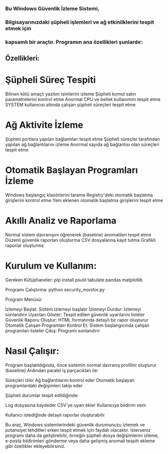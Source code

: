 ###  Bu Windows Güvenlik İzleme Sistemi, 
### Bilgisayarınızdaki şüpheli işlemleri ve ağ etkinliklerini tespit etmek için 
### kapsamlı bir araçtır. Programın ana özellikleri şunlardır:

## Özellikleri:

# Şüpheli Süreç Tespiti

Bilinen kötü amaçlı yazılım isimlerini izleme
Şüpheli komut satırı parametrelerini kontrol etme
Anormal CPU ve bellek kullanımını tespit etme
SYSTEM kullanıcısı altında çalışan şüpheli süreçleri tespit etme


# Ağ Aktivite İzleme

Şüpheli portlara yapılan bağlantıları tespit etme
Şüpheli süreçler tarafından yapılan ağ bağlantılarını izleme
Anormal sayıda ağ bağlantısı olan süreçleri tespit etme


# Otomatik Başlayan Programları İzleme

Windows başlangıç klasörlerini tarama
Registry'deki otomatik başlatma girişlerini kontrol etme
Yeni eklenen otomatik başlatma girişlerini tespit etme


# Akıllı Analiz ve Raporlama

Normal sistem davranışını öğrenerek (baseline) anomalileri tespit etme
Düzenli güvenlik raporları oluşturma
CSV dosyalarına kayıt tutma
Grafikli raporlar oluşturma



# Kurulum ve Kullanım:

Gereken Kütüphaneler:
pip install psutil tabulate pandas matplotlib

Programı Çalıştırma:
python security_monitor.py

Program Menüsü:

İzlemeyi Başlat: Sistem izlemeyi başlatır
İzlemeyi Durdur: İzlemeyi sonlandırır
Uyarıları Göster: Tespit edilen güvenlik uyarılarını listeler
Güvenlik Raporu Oluştur: HTML formatında detaylı bir rapor oluşturur
Otomatik Çalışan Programları Kontrol Et: Sistem başlangıcında çalışan programları listeler
Çıkış: Programı sonlandırır



# Nasıl Çalışır:

Program başlatıldığında, önce sistemin normal davranış profilini oluşturur (baseline)
Ardından paralel iş parçacıkları ile:

Süreçleri izler
Ağ bağlantılarını kontrol eder
Otomatik başlayan programlardaki değişimleri takip eder


Şüpheli durumlar tespit edildiğinde:

Log dosyasına kaydeder
CSV'ye uyarı ekler
Kullanıcıya bildirim verir


Kullanıcı istediğinde detaylı raporlar oluşturabilir

Bu araç, Windows sistemlerindeki güvenlik durumunuzu izlemek ve potansiyel tehditleri erken tespit etmek için faydalı olacaktır. İsterseniz programı daha da geliştirebilir, örneğin şüpheli dosya değişimlerini izleme, e-posta bildirimleri gönderme veya daha gelişmiş anomali tespiti ekleme gibi özellikler ekleyebilirsiniz.
